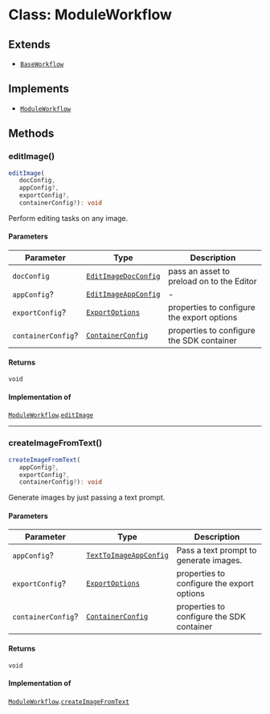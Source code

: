 # Class: ModuleWorkflow

## Extends

- [`BaseWorkflow`](../../../BaseWorkflow/classes/base-workflow.md)

## Implements

- [`ModuleWorkflow`](../../ModuleWorkflow.types/interfaces/module-workflow.md)

## Methods

### editImage()

```ts
editImage(
   docConfig, 
   appConfig?, 
   exportConfig?, 
   containerConfig?): void
```

Perform editing tasks on any image.

#### Parameters

| Parameter | Type | Description |
| ------ | ------ | ------ |
| `docConfig` | [`EditImageDocConfig`](../../../../../../shared/src/types/module/DocConfig.types/interfaces/edit-image-doc-config.md) | pass an asset to preload on to the Editor |
| `appConfig`? | [`EditImageAppConfig`](../../../../../../shared/src/types/module/AppConfig.types/interfaces/edit-image-app-config.md) | - |
| `exportConfig`? | [`ExportOptions`](../../../../../../shared/src/types/ExportConfig.types/type-aliases/export-options.md) | properties to configure the export options |
| `containerConfig`? | [`ContainerConfig`](../../../../../../shared/src/types/ContainerConfig.types/type-aliases/container-config.md) | properties to configure the SDK container |

#### Returns

`void`

#### Implementation of

[`ModuleWorkflow`](../../ModuleWorkflow.types/interfaces/module-workflow.md).[`editImage`](../../ModuleWorkflow.types/interfaces/module-workflow.md#editimage)

***

### createImageFromText()

```ts
createImageFromText(
   appConfig?, 
   exportConfig?, 
   containerConfig?): void
```

Generate images by just passing a text prompt.

#### Parameters

| Parameter | Type | Description |
| ------ | ------ | ------ |
| `appConfig`? | [`TextToImageAppConfig`](../../../../../../shared/src/types/module/AppConfig.types/interfaces/text-to-image-app-config.md) | Pass a text prompt to generate images. |
| `exportConfig`? | [`ExportOptions`](../../../../../../shared/src/types/ExportConfig.types/type-aliases/export-options.md) | properties to configure the export options |
| `containerConfig`? | [`ContainerConfig`](../../../../../../shared/src/types/ContainerConfig.types/type-aliases/container-config.md) | properties to configure the SDK container |

#### Returns

`void`

#### Implementation of

[`ModuleWorkflow`](../../ModuleWorkflow.types/interfaces/module-workflow.md).[`createImageFromText`](../../ModuleWorkflow.types/interfaces/module-workflow.md#createimagefromtext)
